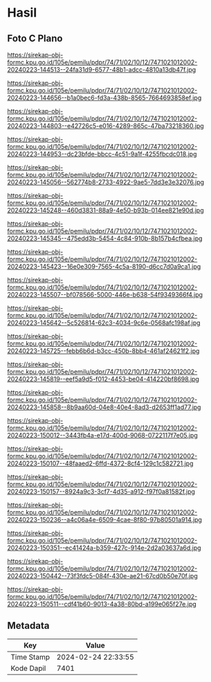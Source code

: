 # Hasil

## Foto C Plano

https://sirekap-obj-formc.kpu.go.id/105e/pemilu/pdpr/74/71/02/10/12/7471021012002-20240223-144513--24fa31d9-6577-48b1-adcc-4810a13db47f.jpg

https://sirekap-obj-formc.kpu.go.id/105e/pemilu/pdpr/74/71/02/10/12/7471021012002-20240223-144656--b1a0bec6-fd3a-438b-8565-7664693858ef.jpg

https://sirekap-obj-formc.kpu.go.id/105e/pemilu/pdpr/74/71/02/10/12/7471021012002-20240223-144803--e42726c5-e016-4289-865c-47ba73218360.jpg

https://sirekap-obj-formc.kpu.go.id/105e/pemilu/pdpr/74/71/02/10/12/7471021012002-20240223-144953--dc23bfde-bbcc-4c51-9a1f-4255fbcdc018.jpg

https://sirekap-obj-formc.kpu.go.id/105e/pemilu/pdpr/74/71/02/10/12/7471021012002-20240223-145056--562774b8-2733-4922-9ae5-7dd3e3e32076.jpg

https://sirekap-obj-formc.kpu.go.id/105e/pemilu/pdpr/74/71/02/10/12/7471021012002-20240223-145248--460d3831-88a9-4e50-b93b-014ee821e90d.jpg

https://sirekap-obj-formc.kpu.go.id/105e/pemilu/pdpr/74/71/02/10/12/7471021012002-20240223-145345--475edd3b-5454-4c84-910b-8b157b4cfbea.jpg

https://sirekap-obj-formc.kpu.go.id/105e/pemilu/pdpr/74/71/02/10/12/7471021012002-20240223-145423--16e0e309-7565-4c5a-8190-d6cc7d0a9ca1.jpg

https://sirekap-obj-formc.kpu.go.id/105e/pemilu/pdpr/74/71/02/10/12/7471021012002-20240223-145507--bf078566-5000-446e-b638-54f9349366f4.jpg

https://sirekap-obj-formc.kpu.go.id/105e/pemilu/pdpr/74/71/02/10/12/7471021012002-20240223-145642--5c526814-62c3-4034-9c6e-0568afc198af.jpg

https://sirekap-obj-formc.kpu.go.id/105e/pemilu/pdpr/74/71/02/10/12/7471021012002-20240223-145725--febb6b6d-b3cc-450b-8bb4-461af24621f2.jpg

https://sirekap-obj-formc.kpu.go.id/105e/pemilu/pdpr/74/71/02/10/12/7471021012002-20240223-145819--eef5a9d5-f012-4453-be04-414220bf8698.jpg

https://sirekap-obj-formc.kpu.go.id/105e/pemilu/pdpr/74/71/02/10/12/7471021012002-20240223-145858--8b9aa60d-04e8-40e4-8ad3-d2653ff1ad77.jpg

https://sirekap-obj-formc.kpu.go.id/105e/pemilu/pdpr/74/71/02/10/12/7471021012002-20240223-150012--3443fb4a-e17d-400d-9068-0722117f7e05.jpg

https://sirekap-obj-formc.kpu.go.id/105e/pemilu/pdpr/74/71/02/10/12/7471021012002-20240223-150107--48faaed2-6ffd-4372-8cf4-129c1c582721.jpg

https://sirekap-obj-formc.kpu.go.id/105e/pemilu/pdpr/74/71/02/10/12/7471021012002-20240223-150157--8924a9c3-3cf7-4d35-a912-f97f0a81582f.jpg

https://sirekap-obj-formc.kpu.go.id/105e/pemilu/pdpr/74/71/02/10/12/7471021012002-20240223-150236--a4c06a4e-6509-4cae-8f80-97b80501a914.jpg

https://sirekap-obj-formc.kpu.go.id/105e/pemilu/pdpr/74/71/02/10/12/7471021012002-20240223-150351--ec41424a-b359-427c-914e-2d2a03637a6d.jpg

https://sirekap-obj-formc.kpu.go.id/105e/pemilu/pdpr/74/71/02/10/12/7471021012002-20240223-150442--73f3fdc5-084f-430e-ae21-67cd0b50e70f.jpg

https://sirekap-obj-formc.kpu.go.id/105e/pemilu/pdpr/74/71/02/10/12/7471021012002-20240223-150511--cdf41b60-9013-4a38-80bd-a199e065f27e.jpg


## Metadata

| Key        | Value               |
| ---------- | ------------------- |
| Time Stamp | 2024-02-24 22:33:55 |
| Kode Dapil | 7401                |



